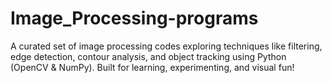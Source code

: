 # Image_Processing-programs
A curated set of image processing codes exploring techniques like filtering, edge detection, contour analysis, and object tracking using Python (OpenCV &amp; NumPy). Built for learning, experimenting, and visual fun!
